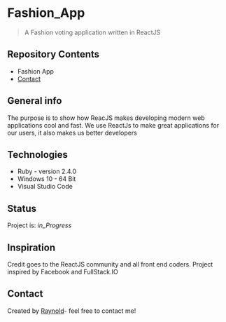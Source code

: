 # Fashion_App
> A Fashion voting application written in ReactJS

## Repository Contents
* Fashion App 
* [Contact](#speedyray2ray@gmail.com)

## General info
The purpose is to show how ReacJS makes developing modern web applications cool and fast.
We use ReactJs to make great applications for our users, it also makes us better
developers


## Technologies
* Ruby - version 2.4.0
* Windows 10 - 64 Bit
* Visual Studio Code


## Status
Project is: _in_Progress_

## Inspiration
Credit goes to the ReactJS community and all front end coders. Project inspired by Facebook and FullStack.IO 

## Contact
Created by [Raynold](https://ca.linkedin.com/in/raynold-gyasi-036631119)- feel free to contact me!





